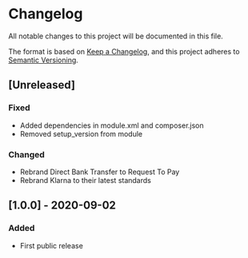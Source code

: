 # Changelog
All notable changes to this project will be documented in this file.

The format is based on [Keep a Changelog](https://keepachangelog.com/en/1.0.0/),
and this project adheres to [Semantic Versioning](https://semver.org/spec/v2.0.0.html).

## [Unreleased]
### Fixed
- Added dependencies in module.xml and composer.json
- Removed setup_version from module

### Changed
- Rebrand Direct Bank Transfer to Request To Pay
- Rebrand Klarna to their latest standards

## [1.0.0] - 2020-09-02
### Added
- First public release
